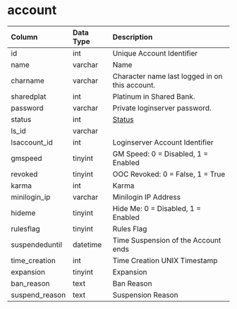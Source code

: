 # account

| Column | Data Type | Description |
| :--- | :--- | :--- |
| id | int | Unique Account Identifier |
| name | varchar | Name |
| charname | varchar | Character name last logged in on this account. |
| sharedplat | int | Platinum in Shared Bank. |
| password | varchar | Private loginserver password. |
| status | int | [Status](../../../../categories/player/status-levels) |
| ls_id | varchar |  |
| lsaccount_id | int | Loginserver Account Identifier |
| gmspeed | tinyint | GM Speed: 0 = Disabled, 1 = Enabled |
| revoked | tinyint | OOC Revoked: 0 = False, 1 = True |
| karma | int | Karma |
| minilogin_ip | varchar | Minilogin IP Address |
| hideme | tinyint | Hide Me: 0 = Disabled, 1 = Enabled |
| rulesflag | tinyint | Rules Flag |
| suspendeduntil | datetime | Time Suspension of the Account ends |
| time_creation | int | Time Creation UNIX Timestamp |
| expansion | tinyint | Expansion |
| ban_reason | text | Ban Reason |
| suspend_reason | text | Suspension Reason |


